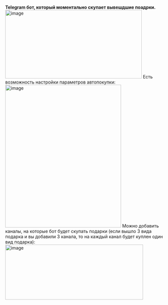 **Telegram бот, который моментально скупает вывешдшие поадрки.**
<img width="434" height="218" alt="image" src="https://github.com/user-attachments/assets/d376a099-f287-49e0-8c0c-75e25b6ef24a" />
Есть возможность настройки параметров автопокупки:
<img width="368" height="454" alt="image" src="https://github.com/user-attachments/assets/6d376b47-e85b-43e4-b049-7a24daf26cc9" />
Можно добавить каналы, на которые бот будет скупать подарки (если вышло 3 вида подарка и вы добавили 3 канала, то на каждый канал будет куплен один вид подарка):
<img width="438" height="175" alt="image" src="https://github.com/user-attachments/assets/8e5387c5-3c23-483d-b8b2-2018b8add6a9" />

